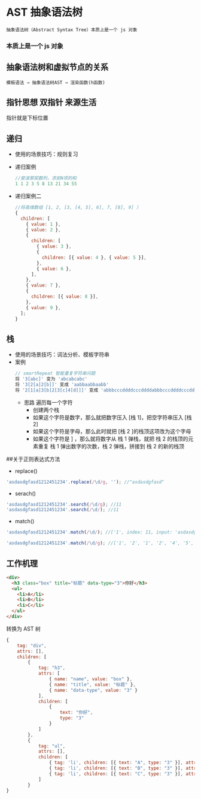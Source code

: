# AST 抽象语法树

    抽象语法树（Abstract Syntax Tree）本质上是一个 js 对象

### 本质上是一个 js 对象

## 抽象语法树和虚拟节点的关系

    模板语法 → 抽象语法树AST → 渲染函数(h函数)

## 指针思想 双指针 来源生活

指针就是下标位置

## 递归

- 使用的场景技巧：规则复习
- 递归案例
  ```js
  //斐波那契数列，求前N项的和
  1 1 2 3 5 8 13 21 34 55
  ```
- 递归案例二

  ```js
  //将高维数组 [1, 2, [3, [4, 5], 6], 7, [8], 9] ）
  {
    children: [
      { value: 1 },
      { value: 2 },
      {
        children: [
          { value: 3 },
          {
            children: [{ value: 4 }, { value: 5 }],
          },
          { value: 6 },
        ],
      },
      { value: 7 },
      {
        children: [{ value: 8 }],
      },
      { value: 9 },
    ];
  }
  ```

## 栈

- 使用的场景技巧：词法分析、模板字符串
- 案例
  ```js
  // smartRepeat 智能重复字符串问题
  将 '3[abc]' 变为 'abcabcabc'
  将 '3[2[a]2[b]]' 变成 'aabbaabbaabb'
  将 '2[1[a]3[b]2[3[c]4[d]]]' 变成 'abbbcccddddcccddddabbbcccddddcccdddd'
  ```
  - 思路 遍历每一个字符
    - 创建两个栈
    - 如果这个字符是数字，那么就把数字压入 [栈 1]，把空字符串压入 [栈 2]
    - 如果这个字符是字母，那么此时就把 [栈 2 ]的栈顶这项改为这个字母
    - 如果这个字符是 ] ，那么就将数字从 栈 1 弹栈，就把 栈 2 的栈顶的元素重复 栈 1 弹出数字的次数，栈 2 弹栈，拼接到 栈 2 的新的栈顶

##关于正则表达式方法

- replace()

```js
'asdasdgfasd1212451234'.replace(/\d/g, ''); //"asdasdgfasd"
```

- serach()

```js
'asdasdgfasd1212451234'.search(/\d/g); //11
'asdasdgfasd1212451234'.search(/\d/); //11
```

- match()

```js
'asdasdgfasd1212451234'.match(/\d/); //['1', index: 11, input: 'asdasdgfasd1212451234', groups: undefined]

'asdasdgfasd1212451234'.match(/\d/g); //['1', '2', '1', '2', '4', '5', '1', '2', '3', '4']
```

## 工作机理

```html
<div>
  <h3 class="box" title="标题" data-type="3">你好</h3>
  <ul>
    <li>A</li>
    <li>B</li>
    <li>C</li>
  </ul>
</div>
```

转换为 AST 树

```js
{
    tag: "div",
    attrs: [],
    children: [
        {
            tag: "h3",
            attrs: [
                { name: "name", value: "box" },
                { name: "title", value: "标题" },
                { name: "data-type", value: "3" }
            ],
            children: [
                {
                    text: "你好",
                    type: "3"
                }
            ]
        },
        {
            tag: "ul",
            attrs: [],
            children: [
                { tag: 'li', children: [{ text: "A", type: "3" }], attrs: [] },
                { tag: 'li', children: [{ text: "B", type: "3" }], attrs: [] },
                { tag: 'li', children: [{ text: "C", type: "3" }], attrs: [] }
            ]
        }
}

```
